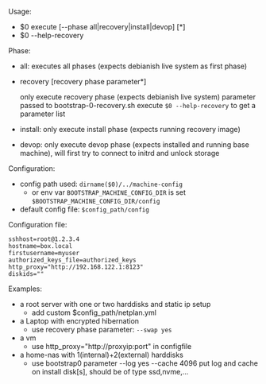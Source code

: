 Usage: 
  + $0 execute [--phase all|recovery|install|devop] [<recovery phase parameter>*]
  + $0 --help-recovery

Phase:

+ all: executes all phases (expects debianish live system as first phase)
+ recovery [recovery phase parameter*]

    only execute recovery phase (expects debianish live system)
    parameter passed to bootstrap-0-recovery.sh
    execute `$0 --help-recovery` to get a parameter list
    
+ install: only execute install phase (expects running recovery image)
    
+ devop:
    only execute devop phase (expects installed and running base machine), will first try to connect to initrd and unlock storage


Configuration:

+ config path used: `dirname($0)/../machine-config`
    +  or env var `BOOTSTRAP_MACHINE_CONFIG_DIR` is set
    `$BOOTSTRAP_MACHINE_CONFIG_DIR/config`
+ default config file: `$config_path/config`

Configuration file:
```
sshhost=root@1.2.3.4
hostname=box.local
firstusername=myuser
authorized_keys_file=authorized_keys
http_proxy="http://192.168.122.1:8123"
diskids=""
```

Examples:

+ a root server with one or two harddisks and static ip setup
    + add custom $config_path/netplan.yml
+ a Laptop with encrypted hibernation
    + use recovery phase parameter: `--swap yes`
+ a vm
    + use http_proxy="http://proxyip:port" in configfile
+ a home-nas with 1(internal)+2(external) harddisks
    + use bootstrap0 parameter --log yes --cache 4096
      put log and cache on install disk[s], should be of type ssd,nvme,...

